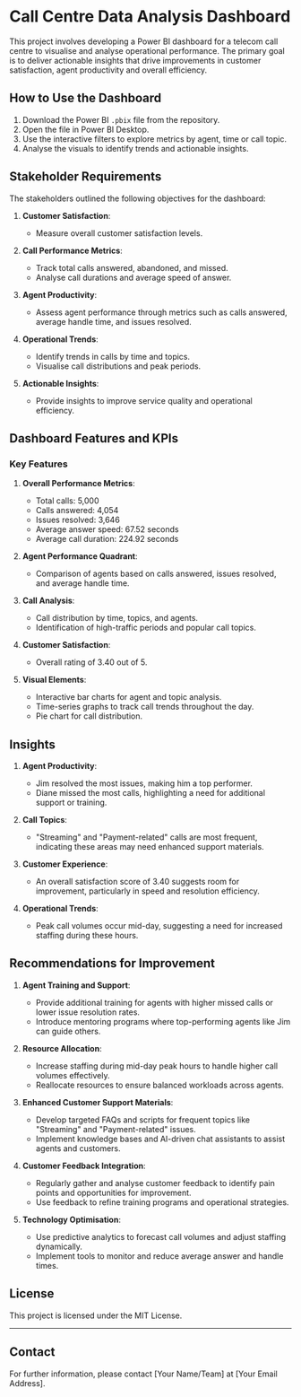 
# Call Centre Data Analysis Dashboard

This project involves developing a Power BI dashboard for a telecom call centre to visualise and analyse operational performance. The primary goal is to deliver actionable insights that drive improvements in customer satisfaction, agent productivity and overall efficiency.


## How to Use the Dashboard
1. Download the Power BI `.pbix` file from the repository.
2. Open the file in Power BI Desktop.
3. Use the interactive filters to explore metrics by agent, time or call topic.
4. Analyse the visuals to identify trends and actionable insights.

## Stakeholder Requirements
The stakeholders outlined the following objectives for the dashboard:

1. **Customer Satisfaction**:
   - Measure overall customer satisfaction levels.

2. **Call Performance Metrics**:
   - Track total calls answered, abandoned, and missed.
   - Analyse call durations and average speed of answer.

3. **Agent Productivity**:
   - Assess agent performance through metrics such as calls answered, average handle time, and issues resolved.

4. **Operational Trends**:
   - Identify trends in calls by time and topics.
   - Visualise call distributions and peak periods.

5. **Actionable Insights**:
   - Provide insights to improve service quality and operational efficiency.

## Dashboard Features and KPIs

### Key Features
1. **Overall Performance Metrics**:
   - Total calls: 5,000
   - Calls answered: 4,054
   - Issues resolved: 3,646
   - Average answer speed: 67.52 seconds
   - Average call duration: 224.92 seconds

2. **Agent Performance Quadrant**:
   - Comparison of agents based on calls answered, issues resolved, and average handle time.

3. **Call Analysis**:
   - Call distribution by time, topics, and agents.
   - Identification of high-traffic periods and popular call topics.

4. **Customer Satisfaction**:
   - Overall rating of 3.40 out of 5.

5. **Visual Elements**:
   - Interactive bar charts for agent and topic analysis.
   - Time-series graphs to track call trends throughout the day.
   - Pie chart for call distribution.

## Insights
1. **Agent Productivity**:
   - Jim resolved the most issues, making him a top performer.
   - Diane missed the most calls, highlighting a need for additional support or training.

2. **Call Topics**:
   - "Streaming" and "Payment-related" calls are most frequent, indicating these areas may need enhanced support materials.

3. **Customer Experience**:
   - An overall satisfaction score of 3.40 suggests room for improvement, particularly in speed and resolution efficiency.

4. **Operational Trends**:
   - Peak call volumes occur mid-day, suggesting a need for increased staffing during these hours.

## Recommendations for Improvement
1. **Agent Training and Support**:
   - Provide additional training for agents with higher missed calls or lower issue resolution rates.
   - Introduce mentoring programs where top-performing agents like Jim can guide others.

2. **Resource Allocation**:
   - Increase staffing during mid-day peak hours to handle higher call volumes effectively.
   - Reallocate resources to ensure balanced workloads across agents.

3. **Enhanced Customer Support Materials**:
   - Develop targeted FAQs and scripts for frequent topics like "Streaming" and "Payment-related" issues.
   - Implement knowledge bases and AI-driven chat assistants to assist agents and customers.

4. **Customer Feedback Integration**:
   - Regularly gather and analyse customer feedback to identify pain points and opportunities for improvement.
   - Use feedback to refine training programs and operational strategies.

5. **Technology Optimisation**:
   - Use predictive analytics to forecast call volumes and adjust staffing dynamically.
   - Implement tools to monitor and reduce average answer and handle times.


## License
This project is licensed under the MIT License.

---

## Contact
For further information, please contact [Your Name/Team] at [Your Email Address].
